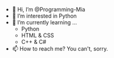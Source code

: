 - 👋 Hi, I’m @Programming-Mia
- 👀 I’m interested in Python
- 🌱 I’m currently learning ...
    - Python
    - HTML & CSS
    - C++ & C#
- 📫 How to reach me? You can't, sorry.

<!---
Programming-Mia/Programming-Mia is a ✨ special ✨ repository because its `README.md` (this file) appears on your GitHub profile.
You can click the Preview link to take a look at your changes.
--->
